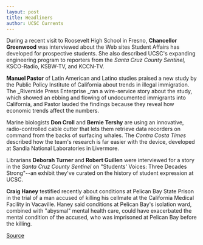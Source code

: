 ```yaml
---
layout: post
title: Headliners
author: UCSC Currents
---
```


During a recent visit to Roosevelt High School in Fresno, **Chancellor Greenwood** was interviewed about the Web sites Student Affairs has developed for prospective students. She also described UCSC's expanding engineering program to reporters from the _Santa Cruz County Sentinel,_ KSCO-Radio, KSBW-TV, and KCCN-TV.  

**Manuel Pastor** of Latin American and Latino studies praised a new study by the Public Policy Institute of California about trends in illegal immigration. The _Riverside Press Enterprise _ran a wire-service story about the study, which showed an ebbing and flowing of undocumented immigrants into California, and Pastor lauded the findings because they reveal how economic trends affect the numbers.  

Marine biologists **Don Croll** and **Bernie Tershy** are using an innovative, radio-controlled cable cutter that lets them retrieve data recorders on command from the backs of surfacing whales. The _Contra Costa Times_ described how the team's research is far easier with the device, developed at Sandia National Laboratories in Livermore.  

Librarians **Deborah Turner** and **Robert Guillen** were interviewed for a story in the _Santa Cruz County Sentinel_ on "Students' Voices: Three Decades Strong"--an exhibit they've curated on the history of student expression at UCSC.   

**Craig Haney** testified recently about conditions at Pelican Bay State Prison in the trial of a man accused of killing his cellmate at the California Medical Facility in Vacaville. Haney said conditions at Pelican Bay's isolation ward, combined with "abysmal" mental health care, could have exacerbated the mental condition of the accused, who was imprisoned at Pelican Bay before the killing.   

[Source](http://www1.ucsc.edu/oncampus/currents/96-11-04/headliners.htm "Permalink to Headliners: 11-4-96")
